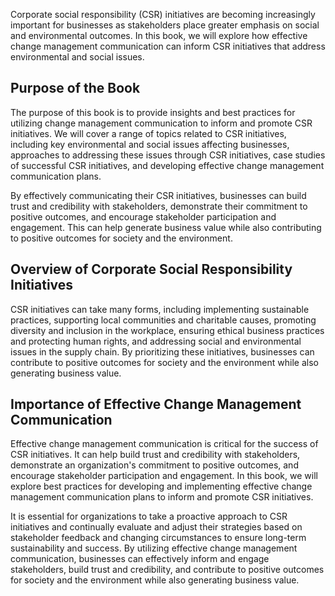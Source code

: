 
Corporate social responsibility (CSR) initiatives are becoming increasingly important for businesses as stakeholders place greater emphasis on social and environmental outcomes. In this book, we will explore how effective change management communication can inform CSR initiatives that address environmental and social issues.

Purpose of the Book
-------------------

The purpose of this book is to provide insights and best practices for utilizing change management communication to inform and promote CSR initiatives. We will cover a range of topics related to CSR initiatives, including key environmental and social issues affecting businesses, approaches to addressing these issues through CSR initiatives, case studies of successful CSR initiatives, and developing effective change management communication plans.

By effectively communicating their CSR initiatives, businesses can build trust and credibility with stakeholders, demonstrate their commitment to positive outcomes, and encourage stakeholder participation and engagement. This can help generate business value while also contributing to positive outcomes for society and the environment.

Overview of Corporate Social Responsibility Initiatives
-------------------------------------------------------

CSR initiatives can take many forms, including implementing sustainable practices, supporting local communities and charitable causes, promoting diversity and inclusion in the workplace, ensuring ethical business practices and protecting human rights, and addressing social and environmental issues in the supply chain. By prioritizing these initiatives, businesses can contribute to positive outcomes for society and the environment while also generating business value.

Importance of Effective Change Management Communication
-------------------------------------------------------

Effective change management communication is critical for the success of CSR initiatives. It can help build trust and credibility with stakeholders, demonstrate an organization's commitment to positive outcomes, and encourage stakeholder participation and engagement. In this book, we will explore best practices for developing and implementing effective change management communication plans to inform and promote CSR initiatives.

It is essential for organizations to take a proactive approach to CSR initiatives and continually evaluate and adjust their strategies based on stakeholder feedback and changing circumstances to ensure long-term sustainability and success. By utilizing effective change management communication, businesses can effectively inform and engage stakeholders, build trust and credibility, and contribute to positive outcomes for society and the environment while also generating business value.

